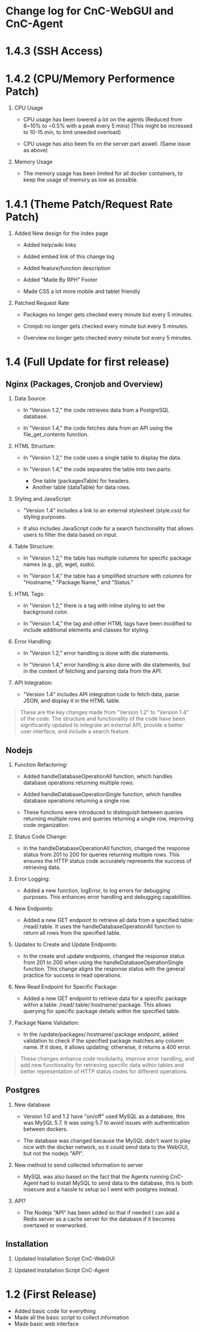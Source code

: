 # Change log for CnC-WebGUI and CnC-Agent

# 1.4.3 (SSH Access)



# 1.4.2 (CPU/Memory Performence Patch)

1. CPU Usage 

    * CPU usage has been lowered a lot on the agents 
        (Reduced from 8~10% to ~0.5% with a peak every 5 mins)
        (This might be incressed to 10-15 min, to limit uneeded overload)

    * CPU usage has also been fix on the server part aswell.
        (Same issue as above)

2. Memory Usage

    * The memory usage has been limited for all docker containers, to keep the usage of memory as low as possible.

# 1.4.1 (Theme Patch/Request Rate Patch)

1. Added New design for the index page 
    
    * Added help/wiki links 

    * Added embed link of this change log 

    * Added feature/function description 

    * Added "Made By RPH" Footer

    * Made CSS a lot more mobile and tablet friendly 

2. Patched Request Rate

    * Packages no longer gets checked every minute but every 5 minutes.

    * Cronjob no longer gets checked every minute but every 5 minutes.

    * Overview no longer gets checked every minute but every 5 minutes.


# 1.4 (Full Update for first release)

## Nginx (Packages, Cronjob and Overview)

1. Data Source:

    * In "Version 1.2," the code retrieves data from a PostgreSQL database.

    * In "Version 1.4," the code fetches data from an API using the file_get_contents function.

2. HTML Structure:

    * In "Version 1.2," the code uses a single table to display the data.

    * In "Version 1.4," the code separates the table into two parts:
        * One table (packagesTable) for headers.
        * Another table (dataTable) for data rows.

3. Styling and JavaScript:

    * "Version 1.4" includes a link to an external stylesheet (style.css) for styling purposes.

    * It also includes JavaScript code for a search functionality that allows users to filter the data based on input.

4. Table Structure:

    * In "Version 1.2," the table has multiple columns for specific package names (e.g., git, wget, sudo).

    * In "Version 1.4," the table has a simplified structure with columns for "Hostname," "Package Name," and "Status."

5. HTML Tags:

    * In "Version 1.2," there is a <body> tag with inline styling to set the background color.

    * In "Version 1.4," the <body> tag and other HTML tags have been modified to include additional elements and classes for styling.

6. Error Handling:

    * In "Version 1.2," error handling is done with die statements.

    * In "Version 1.4," error handling is also done with die statements, but in the context of fetching and parsing data from the API.

7. API Integration:

    * "Version 1.4" includes API integration code to fetch data, parse JSON, and display it in the HTML table.

>These are the key changes made from "Version 1.2" to "Version 1.4" of the code. The structure and functionality of the code have been significantly updated to integrate an external API, provide a better user interface, and include a search feature.

## Nodejs 

1. Function Refactoring:

    * Added handleDatabaseOperationAll function, which handles database operations returning multiple rows.

    * Added handleDatabaseOperationSingle function, which handles database operations returning a single row.

    * These functions were introduced to distinguish between queries returning multiple rows and queries returning a single row, improving code organization.

2. Status Code Change:

    * In the handleDatabaseOperationAll function, changed the response status from 201 to 200 for queries returning multiple rows. This ensures the HTTP status code accurately represents the success of retrieving data.

3. Error Logging:

    * Added a new function, logError, to log errors for debugging purposes. This enhances error handling and debugging capabilities.

4. New Endpoints:

    * Added a new GET endpoint to retrieve all data from a specified table: /read/:table. It uses the handleDatabaseOperationAll function to return all rows from the specified table.

5. Updates to Create and Update Endpoints:

    * In the create and update endpoints, changed the response status from 201 to 200 when using the handleDatabaseOperationSingle function. This change aligns the response status with the general practice for success in read operations.

6. New Read Endpoint for Specific Package:

    * Added a new GET endpoint to retrieve data for a specific package within a table: /read/:table/:hostname/:package. This allows querying for specific package details within the specified table.

7. Package Name Validation:

    * In the /update/packages/:hostname/:package endpoint, added validation to check if the specified package matches any column name. If it does, it allows updating; otherwise, it returns a 400 error.

>These changes enhance code modularity, improve error handling, and add new functionality for retrieving specific data within tables and better representation of HTTP status codes for different operations.

## Postgres 

1. New database

    * Version 1.0 and 1.2 have "on/off" used MySQL as a database, this was MySQL 5.7. It was using 5.7 to avoid issues with authentication between dockers.

    * The database was changed because the MySQL didn't want to play nice with the docker network, so it could send data to the WebGUI, but not the nodejs "API".

2. New method to send collected information to server

    * MySQL was also based on the fact that the Agents running CnC-Agent had to install MySQL to send data to the database, this is both insecure and a hassle to setup so I went with postgres instead.

3. API?

    * The Nodejs "API" has been added so that if needed I can add a Redis server as a cache server for the database if it becomes overtaxed or overworked.

## Installation 

1. Updated Installation Script CnC-WebGUI

2. Updated Installation Script CnC-Agent


# 1.2 (First Release)

* Added basic code for everything
* Made all the basic script to collect information
* Made basic web interface



